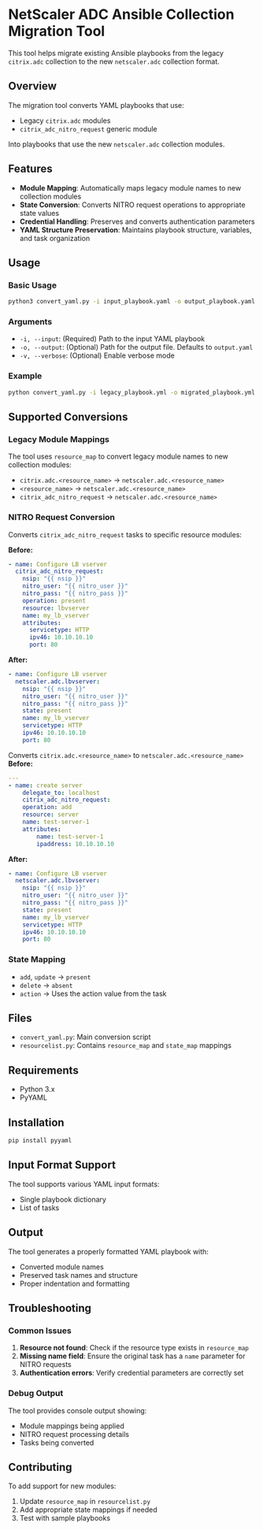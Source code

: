 # NetScaler ADC Ansible Collection Migration Tool

This tool helps migrate existing Ansible playbooks from the legacy `citrix.adc` collection to the new `netscaler.adc` collection format.

## Overview

The migration tool converts YAML playbooks that use:
- Legacy `citrix.adc` modules 
- `citrix_adc_nitro_request` generic module

Into playbooks that use the new `netscaler.adc` collection modules.

## Features

- **Module Mapping**: Automatically maps legacy module names to new collection modules
- **State Conversion**: Converts NITRO request operations to appropriate state values
- **Credential Handling**: Preserves and converts authentication parameters
- **YAML Structure Preservation**: Maintains playbook structure, variables, and task organization

## Usage

### Basic Usage

```bash
python3 convert_yaml.py -i input_playbook.yaml -o output_playbook.yaml
```

### Arguments

- `-i, --input`: (Required) Path to the input YAML playbook
- `-o, --output`: (Optional) Path for the output file. Defaults to `output.yaml`
- `-v, --verbose`: (Optional) Enable verbose mode

### Example

```bash
python convert_yaml.py -i legacy_playbook.yml -o migrated_playbook.yml
```

## Supported Conversions

### Legacy Module Mappings
The tool uses `resource_map` to convert legacy module names to new collection modules:
- `citrix.adc.<resource_name>` → `netscaler.adc.<resource_name>`
- `<resource_name>` → `netscaler.adc.<resource_name>`
- `citrix_adc_nitro_request` → `netscaler.adc.<resource_name>`

### NITRO Request Conversion
Converts `citrix_adc_nitro_request` tasks to specific resource modules:

**Before:**
```yaml
- name: Configure LB vserver
  citrix_adc_nitro_request:
    nsip: "{{ nsip }}"
    nitro_user: "{{ nitro_user }}"
    nitro_pass: "{{ nitro_pass }}"
    operation: present
    resource: lbvserver
    name: my_lb_vserver
    attributes:
      servicetype: HTTP
      ipv46: 10.10.10.10
      port: 80
```

**After:**
```yaml
- name: Configure LB vserver
  netscaler.adc.lbvserver:
    nsip: "{{ nsip }}"
    nitro_user: "{{ nitro_user }}"
    nitro_pass: "{{ nitro_pass }}"
    state: present
    name: my_lb_vserver
    servicetype: HTTP
    ipv46: 10.10.10.10
    port: 80
```

Converts `citrix.adc.<resource_name>` to `netscaler.adc.<resource_name>`
**Before:**
```yaml
---
- name: create server
    delegate_to: localhost
    citrix_adc_nitro_request:
    operation: add
    resource: server
    name: test-server-1
    attributes:
        name: test-server-1
        ipaddress: 10.10.10.10
```

**After:**
```yaml
- name: Configure LB vserver
  netscaler.adc.lbvserver:
    nsip: "{{ nsip }}"
    nitro_user: "{{ nitro_user }}"
    nitro_pass: "{{ nitro_pass }}"
    state: present
    name: my_lb_vserver
    servicetype: HTTP
    ipv46: 10.10.10.10
    port: 80
```

### State Mapping
- `add`, `update` → `present`
- `delete` → `absent`
- `action` → Uses the action value from the task

## Files
- `convert_yaml.py`: Main conversion script
- `resourcelist.py`: Contains `resource_map` and `state_map` mappings

## Requirements

- Python 3.x
- PyYAML

## Installation

```bash
pip install pyyaml
```

## Input Format Support

The tool supports various YAML input formats:
- Single playbook dictionary
- List of tasks

## Output

The tool generates a properly formatted YAML playbook with:
- Converted module names
- Preserved task names and structure
- Proper indentation and formatting

## Troubleshooting

### Common Issues

1. **Resource not found**: Check if the resource type exists in `resource_map`
2. **Missing name field**: Ensure the original task has a `name` parameter for NITRO requests
3. **Authentication errors**: Verify credential parameters are correctly set

### Debug Output

The tool provides console output showing:
- Module mappings being applied
- NITRO request processing details
- Tasks being converted

## Contributing

To add support for new modules:
1. Update `resource_map` in `resourcelist.py`
2. Add appropriate state mappings if needed
3. Test with sample playbooks
